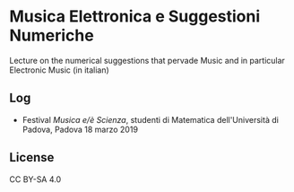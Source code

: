 # Musica Elettronica e Suggestioni Numeriche

Lecture on the numerical suggestions that pervade Music and in particular Electronic Music
(in italian)

## Log

* Festival *Musica e/è Scienza*, studenti di Matematica dell'Università di Padova, Padova 18 marzo 2019

## License

CC BY-SA 4.0
